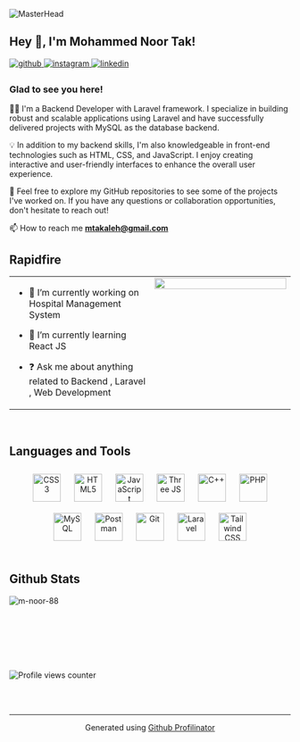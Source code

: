 
![MasterHead](https://i.pinimg.com/originals/8b/35/fe/8b35fef55fba1a201c9c7a11d3ec3d64.gif)

## Hey 👋, I'm Mohammed Noor Tak!  
  

<a href="https://github.com/m-noor-88" target="_blank">
<img src=https://img.shields.io/badge/github-%2324292e.svg?&style=for-the-badge&logo=github&logoColor=white alt=github style="margin-bottom: 5px;" />
</a>
<a href="https://instagram.com/mohammed.noor_tak" target="_blank">
<img src=https://img.shields.io/badge/instagram-%23000000.svg?&style=for-the-badge&logo=instagram&logoColor=white alt=instagram style="margin-bottom: 5px;" />
</a>
<a href="https://linkedin.com/in/mohammed-noor-takaleh" target="_blank">
<img src=https://img.shields.io/badge/linkedin-%231E77B5.svg?&style=for-the-badge&logo=linkedin&logoColor=white alt=linkedin style="margin-bottom: 5px;" />
</a>  
  



### Glad to see you here!  
👨‍💻 I'm a Backend Developer with Laravel framework. I specialize in building robust and scalable applications using Laravel and have successfully delivered projects with MySQL as the database backend.

💡 In addition to my backend skills, I'm also knowledgeable in front-end technologies such as HTML, CSS, and JavaScript. I enjoy creating interactive and user-friendly interfaces to enhance the overall user experience.

🌟 Feel free to explore my GitHub repositories to see some of the projects I've worked on. If you have any questions or collaboration opportunities, don't hesitate to reach out!  
  
 📫 How to reach me **mtakaleh@gmail.com**
<br/>  


## Rapidfire  
<table><tr><td valign="top" width="50%">

- 🔭 I’m currently working on Hospital Management System
  

- 🌱 I’m currently learning React JS   
  

- ❓ Ask me about anything related to Backend , Laravel , Web Development  


</td><td valign="top" width="50%">

<div align="center">
<img src="https://cdn.wallpapersafari.com/91/53/uEimhe.png" align="center" style="width: 100%" />
</div>  


</td></tr></table>  

<br/>  


## Languages and Tools  
<div align="center">  
<a href="https://www.w3schools.com/css/" target="_blank"><img style="margin: 10px" src="https://profilinator.rishav.dev/skills-assets/css3-original-wordmark.svg" alt="CSS3" height="50" /></a>  
<a href="https://en.wikipedia.org/wiki/HTML5" target="_blank"><img style="margin: 10px" src="https://profilinator.rishav.dev/skills-assets/html5-original-wordmark.svg" alt="HTML5" height="50" /></a>  
<a href="https://www.javascript.com/" target="_blank"><img style="margin: 10px" src="https://profilinator.rishav.dev/skills-assets/javascript-original.svg" alt="JavaScript" height="50" /></a>  
<a href="https://threejs.org/" target="_blank"><img style="margin: 10px" src="https://th.bing.com/th/id/R.8b28b268594d88844c7e4b00b14f489e?rik=aG4kkqrrf02D5A&pid=ImgRaw&r=0&sres=1&sresct=1" alt="Three JS" height="50" /></a>  
<a href="https://www.cplusplus.com/" target="_blank"><img style="margin: 10px" src="https://profilinator.rishav.dev/skills-assets/cplusplus-original.svg" alt="C++" height="50" /></a>  
<a href="https://www.php.net/" target="_blank"><img style="margin: 10px" src="https://profilinator.rishav.dev/skills-assets/php-original.svg" alt="PHP" height="50" /></a>  
<a href="https://www.mysql.com/" target="_blank"><img style="margin: 10px" src="https://profilinator.rishav.dev/skills-assets/mysql-original-wordmark.svg" alt="MySQL" height="50" /></a>  
  <a href="https://www.postman.com/" target="_blank"><img style="margin: 10px" src="https://www.vectorlogo.zone/logos/getpostman/getpostman-icon.svg" alt="Postman" height="50" /></a>  
<a href="https://github.com/" target="_blank"><img style="margin: 10px" src="https://profilinator.rishav.dev/skills-assets/git-scm-icon.svg" alt="Git" height="50" /></a>  
<a href="https://laravel.com/" target="_blank"><img style="margin: 10px" src="https://profilinator.rishav.dev/skills-assets/laravel-plain-wordmark.svg" alt="Laravel" height="50" /></a>  
<a href="https://www.tailwindcss.com/" target="_blank"><img style="margin: 10px" src="https://profilinator.rishav.dev/skills-assets/tailwindcss.svg" alt="Tailwind CSS" height="50" /></a>  

</div>  

<br/>  


## Github Stats  
<p><img align="left" src="https://github-readme-stats.vercel.app/api/top-langs?username=m-noor-88&show_icons=true&locale=en&layout=compact" alt="m-noor-88" /></p> 


<br/>  
<br/>
<br/>
<br/>
<br/>  
<br/>
<br/>

![Profile views counter](https://komarev.com/ghpvc/?username=m-noor-88&&style=flat-square)  
   

<br/>  


<br/>

----
<div align="center">Generated using <a href="https://profilinator.rishav.dev/" target="_blank">Github Profilinator</a></div>

